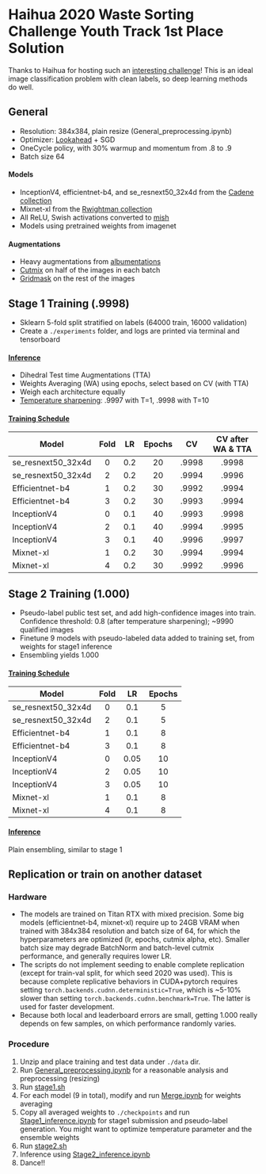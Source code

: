 # Haihua 2020 Waste Sorting Challenge Youth Track 1st Place Solution

Thanks to Haihua for hosting such an [interesting challenge](https://www.biendata.com/competition/haihua_wastesorting_task1)! This is an ideal image classification problem with clean labels, so deep learning methods do well. 

## General
- Resolution: 384x384, plain resize (General_preprocessing.ipynb)
- Optimizer: [Lookahead](https://github.com/alphadl/lookahead.pytorch/blob/master/lookahead.py) + SGD
- OneCycle policy, with 30% warmup and momentum from .8 to .9
- Batch size 64

#### Models
- InceptionV4, efficientnet-b4, and se_resnext50_32x4d from the [Cadene collection](https://github.com/Cadene/pretrained-models.pytorch)
- Mixnet-xl from the [Rwightman collection](https://github.com/rwightman/pytorch-image-models)
- All ReLU, Swish activations converted to [mish](https://github.com/thomasbrandon/mish-cuda)
- Models using pretrained weights from imagenet

#### Augmentations
- Heavy augmentations from [albumentations](https://github.com/albumentations-team/albumentations)
- [Cutmix](https://arxiv.org/abs/1905.04899) on half of the images in each batch
- [Gridmask](https://arxiv.org/abs/2001.04086) on the rest of the images

## Stage 1 Training (.9998)
- Sklearn 5-fold split stratified on labels (64000 train, 16000 validation)
- Create a `./experiments` folder, and logs are printed via terminal and tensorboard

#### [Inference](https://github.com/lyuxingjian/haihua2020/blob/master/Stage1%20Inference.ipynb)
- Dihedral Test time Augmentations (TTA)
- Weights Averaging (WA) using epochs, select based on CV (with TTA)
- Weigh each architecture equally
- [Temperature sharpening](https://www.kaggle.com/c/severstal-steel-defect-detection/discussion/107716): .9997 with T=1, .9998 with T=10

#### [Training Schedule](https://github.com/lyuxingjian/haihua2020/blob/master/stage1.sh)
| Model | Fold | LR | Epochs | CV | CV after WA & TTA |
| ------ | :------: | :------: | :------: | :------: | :------: |
| se_resnext50_32x4d | 0 | 0.2 | 20 | .9998 | .9998 |
| se_resnext50_32x4d | 2 | 0.2 | 20 | .9994 | .9996 |
| Efficientnet-b4 | 1 | 0.2 | 30 | .9992 | .9994 |
| Efficientnet-b4 | 3 | 0.2 | 30 | .9993 | .9994 |
| InceptionV4 | 0 | 0.1 | 40 | .9993 | .9998 |
| InceptionV4 | 2 | 0.1 | 40 | .9994 | .9995 |
| InceptionV4 | 3 | 0.1 | 40 | .9996 | .9997 |
| Mixnet-xl | 1 | 0.2 | 30 | .9994 | .9994 |
| Mixnet-xl | 4 | 0.2 | 30 | .9992 | .9996 |

## Stage 2 Training (1.000)
- Pseudo-label public test set, and add high-confidence images into train. Confidence threshold: 0.8 (after temperature sharpening); ~9990 qualified images
- Finetune 9 models with pseudo-labeled data added to training set, from weights for stage1 inference
- Ensembling yields 1.000

#### [Training Schedule](https://github.com/lyuxingjian/haihua2020/blob/master/stage2.sh)
| Model | Fold | LR | Epochs |
| ------ | :------: | :------: | :------: |
| se_resnext50_32x4d | 0 | 0.1 | 5 |
| se_resnext50_32x4d | 2 | 0.1 | 5 |
| Efficientnet-b4 | 1 | 0.1 | 8 |
| Efficientnet-b4 | 3 | 0.1 | 8 |
| InceptionV4 | 0 | 0.05 | 10 |
| InceptionV4 | 2 | 0.05 | 10 |
| InceptionV4 | 3 | 0.05 | 10 |
| Mixnet-xl | 1 | 0.1 | 8 |
| Mixnet-xl | 4 | 0.1 | 8 |

#### [Inference](https://github.com/lyuxingjian/haihua2020/blob/master/Stage2_inference.ipynb)
Plain ensembling, similar to stage 1

## Replication or train on another dataset
### Hardware
- The models are trained on Titan RTX with mixed precision. Some big models (efficientnet-b4, mixnet-xl) require up to 24GB VRAM when trained with 384x384 resolution and batch size of 64, for which the hyperparameters are optimized (lr, epochs, cutmix alpha, etc). Smaller batch size may degrade BatchNorm and batch-level cutmix performance, and generally requires lower LR.
- The scripts do not implement seeding to enable complete replication (except for train-val split, for which seed 2020 was used). This is because complete replicative behaviors in CUDA+pytorch requires setting `torch.backends.cudnn.deterministic=True`, which is ~5-10% slower than setting `torch.backends.cudnn.benchmark=True`. The latter is used for faster development. 
- Because both local and leaderboard errors are small, getting 1.000 really depends on few samples, on which performance randomly varies.

### Procedure
1. Unzip and place training and test data under `./data` dir. 
2. Run [General_preprocessing.ipynb](https://github.com/lyuxingjian/haihua2020/blob/master/General_preprocessing.ipynb) for a reasonable analysis and preprocessing (resizing)
3. Run [stage1.sh](https://github.com/lyuxingjian/haihua2020/blob/master/stage1.sh)
4. For each model (9 in total), modify and run [Merge.ipynb](https://github.com/lyuxingjian/haihua2020/blob/master/Merge.ipynb) for weights averaging
5. Copy all averaged weights to `./checkpoints` and run [Stage1_inference.ipynb](https://github.com/lyuxingjian/haihua2020/blob/master/Stage1%20Inference.ipynb) for stage1 submission and pseudo-label generation. You might want to optimize temperature parameter and the ensemble weights
6. Run [stage2.sh](https://github.com/lyuxingjian/haihua2020/blob/master/stage2.sh)
7. Inference using [Stage2_inference.ipynb](https://github.com/lyuxingjian/haihua2020/blob/master/Stage2_inference.ipynb)
8. Dance!!
